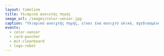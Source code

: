 ```yaml
---
layout: timeline
title: Υλισμικό ανοικτής πηγής
image_url: /images/color-sensor.jpg
caption: "Υλισμικό ανοιχτής πηγής, είναι ένα ανοιχτό υλικό, σχεδιασμένο με τρόπο ώστε να είναι δημοσίως διαθέσιμο, με αποτέλσμα ο καθένας να έχει την δυνατότητα να το επεξεργαστεί και να δημιουργήσει κάτι καινούργιο που ως βάση, θα έχει το συγκεκριμένο υλικό."
events:
  - color-sensor
  - card-puncher
  - mit-clearboard
  - logo-robot
---
```

